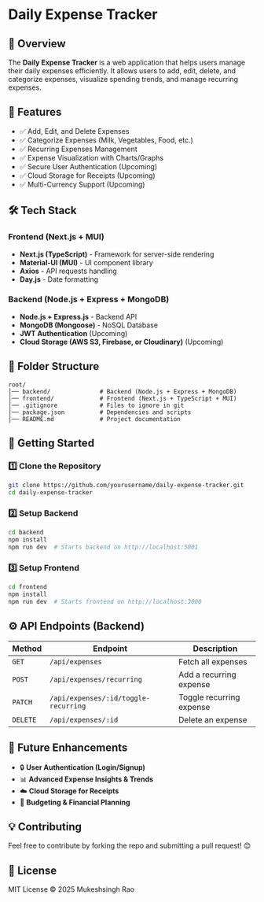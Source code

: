 # Daily Expense Tracker

## 🚀 Overview
The **Daily Expense Tracker** is a web application that helps users manage their daily expenses efficiently. It allows users to add, edit, delete, and categorize expenses, visualize spending trends, and manage recurring expenses.

## 📌 Features
- ✅ Add, Edit, and Delete Expenses
- ✅ Categorize Expenses (Milk, Vegetables, Food, etc.)
- ✅ Recurring Expenses Management
- ✅ Expense Visualization with Charts/Graphs
- ✅ Secure User Authentication (Upcoming)
- ✅ Cloud Storage for Receipts (Upcoming)
- ✅ Multi-Currency Support (Upcoming)

## 🛠️ Tech Stack
### **Frontend (Next.js + MUI)**
- **Next.js (TypeScript)** - Framework for server-side rendering
- **Material-UI (MUI)** - UI component library
- **Axios** - API requests handling
- **Day.js** - Date formatting

### **Backend (Node.js + Express + MongoDB)**
- **Node.js + Express.js** - Backend API
- **MongoDB (Mongoose)** - NoSQL Database
- **JWT Authentication** (Upcoming)
- **Cloud Storage (AWS S3, Firebase, or Cloudinary)** (Upcoming)

## 📂 Folder Structure
```
root/
│── backend/              # Backend (Node.js + Express + MongoDB)
│── frontend/             # Frontend (Next.js + TypeScript + MUI)
│── .gitignore            # Files to ignore in git
│── package.json          # Dependencies and scripts
│── README.md             # Project documentation
```

## 🚀 Getting Started

### **1️⃣ Clone the Repository**
```sh
git clone https://github.com/yourusername/daily-expense-tracker.git
cd daily-expense-tracker
```

### **2️⃣ Setup Backend**
```sh
cd backend
npm install
npm run dev  # Starts backend on http://localhost:5001
```

### **3️⃣ Setup Frontend**
```sh
cd frontend
npm install
npm run dev  # Starts frontend on http://localhost:3000
```

## ⚙️ API Endpoints (Backend)
| Method | Endpoint | Description |
|--------|---------|-------------|
| `GET`  | `/api/expenses` | Fetch all expenses |
| `POST` | `/api/expenses/recurring` | Add a recurring expense |
| `PATCH` | `/api/expenses/:id/toggle-recurring` | Toggle recurring expense |
| `DELETE` | `/api/expenses/:id` | Delete an expense |

## 🎯 Future Enhancements
- 🔒 **User Authentication (Login/Signup)**
- 📊 **Advanced Expense Insights & Trends**
- ☁️ **Cloud Storage for Receipts**
- 📆 **Budgeting & Financial Planning**

## 💡 Contributing
Feel free to contribute by forking the repo and submitting a pull request! 😊

## 📜 License
MIT License © 2025 Mukeshsingh Rao

